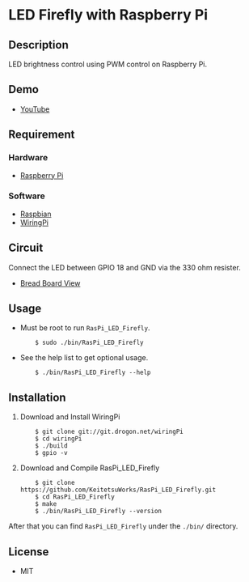 LED Firefly with Raspberry Pi
========

## Description
LED brightness control using PWM control on Raspberry Pi.

## Demo
* [YouTube](https://www.youtube.com/watch?v=u058fWJ1VMg)

## Requirement
### Hardware
* [Raspberry Pi](https://www.raspberrypi.org/products/raspberry-pi-3-model-b/)

### Software
* [Raspbian](https://www.raspberrypi.org/downloads/raspbian/)
* [WiringPi](http://wiringpi.com/)

## Circuit
Connect the LED between GPIO 18 and GND via the 330 ohm resister.

* [Bread Board View](https://goo.gl/photos/eBjseDQ8Qtk6opKb6)

## Usage
* Must be root to run `RasPi_LED_Firefly`.
    ```console
        $ sudo ./bin/RasPi_LED_Firefly
    ```

* See the help list to get optional usage.
    ```console
        $ ./bin/RasPi_LED_Firefly --help
    ```

## Installation
1. Download and Install WiringPi
    ```console
        $ git clone git://git.drogon.net/wiringPi
        $ cd wiringPi
        $ ./build
        $ gpio -v
    ```

2. Download and Compile RasPi_LED_Firefly
    ```console
        $ git clone https://github.com/KeitetsuWorks/RasPi_LED_Firefly.git
        $ cd RasPi_LED_Firefly
        $ make
        $ ./bin/RasPi_LED_Firefly --version
    ```

After that you can find `RasPi_LED_Firefly` under the `./bin/` directory.

## License
* MIT


